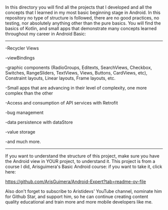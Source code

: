 In this directory you will find all the projects that I developed and all the concepts that I learned in my most basic beginning stage in Android. 
In this repository no type of structure is followed, there are no good practices, no testing, nor absolutely anything other than the pure basics. 
You will find the basics of Kotlin, and small apps that demonstrate many concepts learned throughout my career in Android Basic: 

------------------------------------------------------------------------------------------------------------------------------------------------------------------------------------

-Recycler Views



-viewBindings



-graphic components (RadioGroups, Editexts, SearchViews, Checkbox, Switches, RangeSliders, TextViews, Views, Buttons, CardViews, etc), Constraint layouts, Linear layouts, Frame layouts, etc. 



-Small apps that are advancing in their level of complexity, one more complex than the other 



-Access and consumption of API services with Retrofit



-bug management



-data persistence with dataStore



-value storage



-and much more. 


------------------------------------------------------------------------------------------------------------------------------------------------------------------------------------

If you want to understand the structure of this project, make sure you have the Android view in YOUR project, to understand it. 
This project is from a course I did, Arisguimera's Basic Android course: if you want to take it, click here: 



https://github.com/ArisGuimera/Android-Expert?tab=readme-ov-file 



Also don't forget to subscribe to Aristidevs' YouTube channel, nominate him for Github Star, and support him, so he can continue creating content quality educational and train more and more mobile developers like me.
